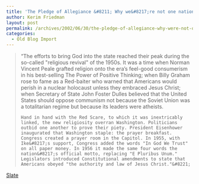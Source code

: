 ```yaml
---
title: 'The Pledge of Allegiance &#8211; Why we&#8217;re not one nation &quot;under God.&quot; By David Greenberg'
author: Kerim Friedman
layout: post
permalink: /archives/2002/06/30/the-pledge-of-allegiance-why-were-not-one-nation-under-god-by-david-greenberg-2/
categories:
  - Old Blog Import
---
```


>   &#8220;The efforts to bring God into the state reached their peak during the so-called "religious revival" of the 1950s. It was a time when Norman Vincent Peale grafted religion onto the era&#8217;s feel-good consumerism in his best-selling The Power of Positive Thinking; when Billy Graham rose to fame as a Red-baiter who warned that Americans would perish in a nuclear holocaust unless they embraced Jesus Christ; when Secretary of State John Foster Dulles believed that the United States should oppose communism not because the Soviet Union was a totalitarian regime but because its leaders were atheists. 
>   
>   
>     Hand in hand with the Red Scare, to which it was inextricably linked, the new religiosity overran Washington. Politicians outbid one another to prove their piety. President Eisenhower inaugurated that Washington staple: the prayer breakfast. Congress created a prayer room in the Capitol. In 1955, with Ike&#8217;s support, Congress added the words "In God We Trust" on all paper money. In 1956 it made the same four words the nation&#8217;s official motto, replacing "E Pluribus Unum." Legislators introduced Constitutional amendments to state that Americans obeyed "the authority and law of Jesus Christ."&#8221;
>   


<a href="http://slate.msn.com/?id=2067499" onclick="_gaq.push(['_trackEvent', 'outbound-article', 'http://slate.msn.com/?id=2067499', 'Slate']);" >Slate</a>

